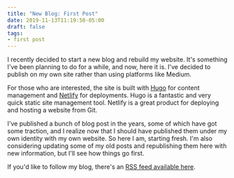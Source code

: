 ```yaml
---
title: "New Blog: First Post"
date: 2019-11-13T11:19:50-05:00
draft: false
tags:
- first post
---
```


I recently decided to start a new blog and rebuild my website. It's something I've been planning to do for a while, and now, here it is. I've decided to publish on my own site rather than using platforms like Medium.

For those who are interested, the site is built with [Hugo](https://gohugo.io/) for content management and [Netlify](https://www.netlify.com/) for deployments. Hugo is a fantastic and very quick static site management tool. Netlify is a great product for deploying and hosting a website from Git.

I've published a bunch of blog post in the years, some of which have got some traction, and I realize now that I should have published them under my own identity with my own website. So here I am, starting fresh. I'm also considering updating some of my old posts and republishing them here with new information, but I'll see how things go first.

If you'd like to follow my blog, there's an [RSS feed available here](/index.xml).
